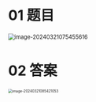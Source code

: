 # 01 题目

<img src="https://cvp.oss-cn-shanghai.aliyuncs.com/picgo/202403210754677.png" alt="image-20240321075455616" style="zoom: 80%;" />

# 02 答案

<img src="https://cvp.oss-cn-shanghai.aliyuncs.com/picgo/202403210854313.png" alt="image-20240321085421053" style="zoom:50%;" />
